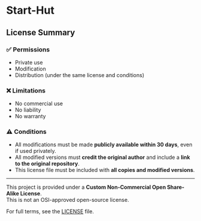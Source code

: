 # Start-Hut

## License Summary

### ✅ Permissions
- Private use
- Modification
- Distribution (under the same license and conditions)

### ❌ Limitations
- No commercial use
- No liability
- No warranty

### ⚠️ Conditions
- All modifications must be made **publicly available within 30 days**, even if used privately.
- All modified versions must **credit the original author** and include a **link to the original repository**.
- This license file must be included with **all copies and modified versions**.

---

This project is provided under a **Custom Non-Commercial Open Share-Alike License**.  
This is not an OSI-approved open-source license.

For full terms, see the [LICENSE](./LICENSE) file.

